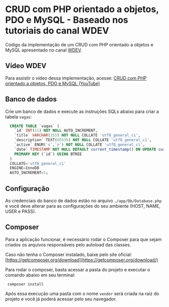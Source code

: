 # CRUD com PHP orientado a objetos, PDO e MySQL - Baseado nos tutoriais do canal WDEV

Código da implementação de um CRUD com PHP orientado a objetos e MySQL apresentado no canal [WDEV](http://wstore.io/wdev).

## Vídeo WDEV

Para assistir o vídeo dessa implementação, acesse: [CRUD com PHP orientado a objetos, PDO e MySQL (YouTube)](https://www.youtube.com/watch?v=uG64BgrlX7o)

## Banco de dados

Crie um banco de dados e execute as instruções SQLs abaixo para criar a tabela `vagas`:

```sql
  CREATE TABLE `vagas` (
  	`id` INT(11) NOT NULL AUTO_INCREMENT,
  	`title` VARCHAR(255) NOT NULL COLLATE 'utf8_general_ci',
  	`description` TEXT(65535) NOT NULL COLLATE 'utf8_general_ci',
  	`active` ENUM('s','n') NOT NULL COLLATE 'utf8_general_ci',
  	`date` TIMESTAMP NOT NULL DEFAULT current_timestamp() ON UPDATE current_timestamp(),
  	PRIMARY KEY (`id`) USING BTREE
  )
  COLLATE='utf8_general_ci'
  ENGINE=InnoDB
  AUTO_INCREMENT=1;
```

## Configuração

As credenciais do banco de dados estão no arquivo `./app/Db/Database.php` e você deve alterar para as configurações do seu ambiente (HOST, NAME, USER e PASS).

## Composer

Para a aplicação funcionar, é necessário rodar o Composer para que sejam criados os arquivos responsáveis pelo autoload das classes.

Caso não tenha o Composer instalado, baixe pelo site oficial: [https://getcomposer.org/download](https://getcomposer.org/download/)

Para rodar o composer, basta acessar a pasta do projeto e executar o comando abaixo em seu terminal:

```shell
 composer install
```

Após essa execução uma pasta com o nome `vendor` será criada na raiz do projeto e você já poderá acessar pelo seu navegador.
